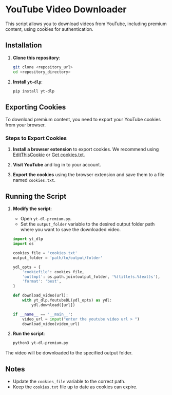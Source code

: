 # YouTube Video Downloader

This script allows you to download videos from YouTube, including premium content, using cookies for authentication.

## Installation

1. **Clone this repository**:
    ```bash
    git clone <repository_url>
    cd <repository_directory>
    ```

2. **Install `yt-dlp`**:
    ```bash
    pip install yt-dlp
    ```

## Exporting Cookies

To download premium content, you need to export your YouTube cookies from your browser.

### Steps to Export Cookies

1. **Install a browser extension** to export cookies. We recommend using [EditThisCookie](https://chrome.google.com/webstore/detail/editthiscookie/fngmhnnpilhplaeedifhccceomclgfbg) or [Get cookies.txt](https://chrome.google.com/webstore/detail/get-cookiestxt/lgpdjdcokldibneegfobpfgknagdfbfb).

2. **Visit YouTube** and log in to your account.

3. **Export the cookies** using the browser extension and save them to a file named `cookies.txt`.

## Running the Script

1. **Modify the script**:
    - Open `yt-dl-premium.py`.
    - Set the `output_folder` variable to the desired output folder path where you want to save the downloaded video.

    ```python
    import yt_dlp
    import os

    cookies_file = 'cookies.txt'
    output_folder = 'path/to/output/folder'

    ydl_opts = {
        'cookiefile': cookies_file,
        'outtmpl': os.path.join(output_folder, '%(title)s.%(ext)s'),
        'format': 'best',
    }

    def download_video(url):
        with yt_dlp.YoutubeDL(ydl_opts) as ydl:
            ydl.download([url])

    if __name__ == '__main__':
        video_url = input("enter the youtube video url > ")
        download_video(video_url)
    ```

2. **Run the script**:
    ```bash
    python3 yt-dl-premium.py
    ```

The video will be downloaded to the specified output folder.

## Notes

- Update the `cookies_file` variable to the correct path.
- Keep the `cookies.txt` file up to date as cookies can expire.
